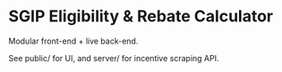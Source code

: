 # SGIP Eligibility & Rebate Calculator

Modular front-end + live back-end.

See public/ for UI, and server/ for incentive scraping API.